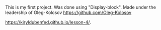 
This is my first project. Was done using "Display-block".
Made under the leadership of Oleg-Kolosov https://github.com/Oleg-Kolosov



https://kiryldubenfed.github.io/lesson-4/.

